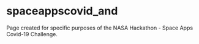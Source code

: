 # spaceappscovid_and
 Page created for specific purposes of the NASA Hackathon - Space Apps Covid-19 Challenge.
